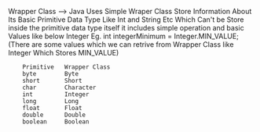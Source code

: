 Wrapper Class -->
    Java Uses Simple Wraper Class Store Information About Its Basic Primitive Data Type Like Int and String Etc Which Can't   be Store inside the primitive data type itself it includes simple operation and basic Values like below
    Integer
    Eg. int integerMinimum = Integer.MIN_VALUE;
    (There are some values which we can retrive from Wrapper Class like Integer Which Stores MIN_VALUE)

        Primitive	Wrapper Class
        byte	    Byte
        short	    Short
        char	    Character
        int	        Integer
        long	    Long
        float	    Float
        double	    Double
        boolean	    Boolean
